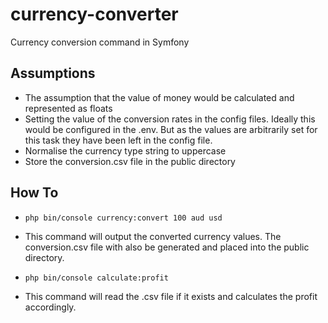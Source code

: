 # currency-converter

Currency conversion command in Symfony

## Assumptions

- The assumption that the value of money would be calculated and represented as
  floats
- Setting the value of the conversion rates in the config files. Ideally this
  would be configured in the .env. But as the values are arbitrarily set for
  this task they have been left in the config file.
- Normalise the currency type string to uppercase
- Store the conversion.csv file in the public directory

## How To

- `php bin/console currency:convert 100 aud usd`
- This command will output the converted currency values. The conversion.csv
  file with also be generated and placed into the public directory.

- `php bin/console calculate:profit`
- This command will read the .csv file if it exists and calculates the profit
  accordingly.
